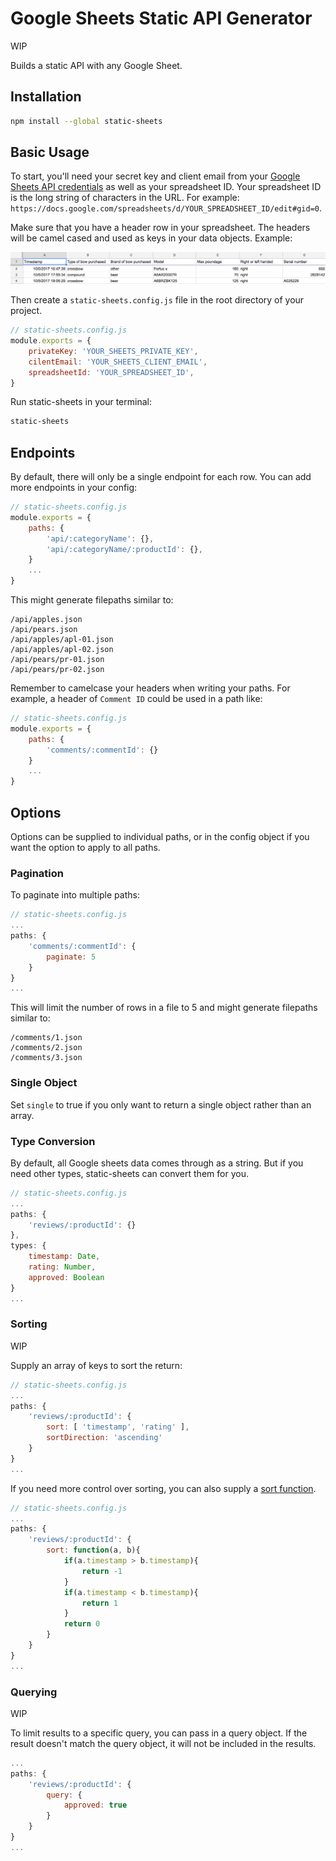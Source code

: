 # Google Sheets Static API Generator

WIP

Builds a static API with any Google Sheet.

## Installation

```bash
npm install --global static-sheets
```

## Basic Usage

To start, you'll need your secret key and client email from your [Google Sheets API credentials](https://developers.google.com/sheets/api/guides/authorizing#APIKey) as well as your spreadsheet ID. Your spreadsheet ID is the long string of characters in the URL. For example: `https://docs.google.com/spreadsheets/d/YOUR_SPREADSHEET_ID/edit#gid=0`.

Make sure that you have a header row in your spreadsheet. The headers will be camel cased and used as keys in your data objects. Example:

![Header Example](https://github.com/escaladesports/static-sheets/blob/master/img/header.png)


Then create a `static-sheets.config.js` file in the root directory of your project.

```javascript
// static-sheets.config.js
module.exports = {
	privateKey: 'YOUR_SHEETS_PRIVATE_KEY',
	cilentEmail: 'YOUR_SHEETS_CLIENT_EMAIL',
	spreadsheetId: 'YOUR_SPREADSHEET_ID',
}
```

Run  static-sheets in your terminal:

```bash
static-sheets
```

## Endpoints

By default, there will only be a single endpoint for each row. You can add more endpoints in your config:

```javascript
// static-sheets.config.js
module.exports = {
	paths: {
		'api/:categoryName': {},
		'api/:categoryName/:productId': {},
	}
	...
}
```

This might generate filepaths similar to:

```
/api/apples.json
/api/pears.json
/api/apples/apl-01.json
/api/apples/apl-02.json
/api/pears/pr-01.json
/api/pears/pr-02.json
```

Remember to camelcase your headers when writing your paths. For example, a header of `Comment ID` could be used in a path like:

```javascript
// static-sheets.config.js
module.exports = {
	paths: {
		'comments/:commentId': {}
	}
	...
}
```

## Options

Options can be supplied to individual paths, or in the config object if you want the option to apply to all paths.

### Pagination

To paginate into multiple paths:

```javascript
// static-sheets.config.js
...
paths: {
	'comments/:commentId': {
		paginate: 5
	}
}
...
```

This will limit the number of rows in a file to 5 and might generate filepaths similar to:

```
/comments/1.json
/comments/2.json
/comments/3.json
```

### Single Object

Set `single` to true if you only want to return a single object rather than an array.

### Type Conversion

By default, all Google sheets data comes through as a string. But if you need other types, static-sheets can convert them for you.

```javascript
// static-sheets.config.js
...
paths: {
	'reviews/:productId': {}
},
types: {
	timestamp: Date,
	rating: Number,
	approved: Boolean
}
...
```

### Sorting

WIP

Supply an array of keys to sort the return:

```javascript
// static-sheets.config.js
...
paths: {
	'reviews/:productId': {
		sort: [ 'timestamp', 'rating' ],
		sortDirection: 'ascending'
	}
}
...
```

If you need more control over sorting, you can also supply a [sort function](https://developer.mozilla.org/en-US/docs/Web/JavaScript/Reference/Global_Objects/Array/sort).

```javascript
// static-sheets.config.js
...
paths: {
	'reviews/:productId': {
		sort: function(a, b){
			if(a.timestamp > b.timestamp){
				return -1
			}
			if(a.timestamp < b.timestamp){
				return 1
			}
			return 0
		}
	}
}
...
```

### Querying

WIP

To limit results to a specific query, you can pass in a query object. If the result doesn't match the query object, it will not be included in the results.

```javascript
...
paths: {
	'reviews/:productId': {
		query: {
			approved: true
		}
	}
}
...
```